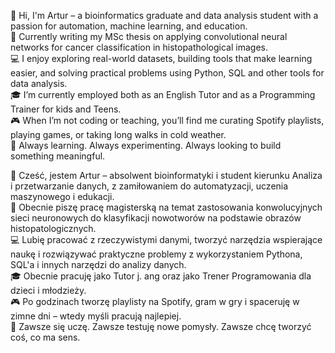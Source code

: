 👋 Hi, I'm Artur – a bioinformatics graduate and data analysis student with a passion for automation, machine learning, and education. <br>
🧠 Currently writing my MSc thesis on applying convolutional neural networks for cancer classification in histopathological images. <br>
💻 I enjoy exploring real-world datasets, building tools that make learning easier, and solving practical problems using Python, SQL and other tools for data analysis. <br>
🎓 I’m currently employed both as an English Tutor and as a Programming Trainer for kids and Teens. <br>
🎮 When I’m not coding or teaching, you’ll find me curating Spotify playlists, playing games, or taking long walks in cold weather. <br>
📌 Always learning. Always experimenting. Always looking to build something meaningful. <br>

👋 Cześć, jestem Artur – absolwent bioinformatyki i student kierunku Analiza i przetwarzanie danych, z zamiłowaniem do automatyzacji, uczenia maszynowego i edukacji. <br>
🧠 Obecnie piszę pracę magisterską na temat zastosowania konwolucyjnych sieci neuronowych do klasyfikacji nowotworów na podstawie obrazów histopatologicznych. <br>
💻 Lubię pracować z rzeczywistymi danymi, tworzyć narzędzia wspierające naukę i rozwiązywać praktyczne problemy z wykorzystaniem Pythona, SQL'a i innych narzędzi do analizy danych. <br>
🎓 Obecnie pracuję jako Tutor j. ang oraz jako Trener Programowania dla dzieci i młodzieży. <br>
🎮 Po godzinach tworzę playlisty na Spotify, gram w gry i spaceruję w zimne dni – wtedy myśli pracują najlepiej. <br>
📌 Zawsze się uczę. Zawsze testuję nowe pomysły. Zawsze chcę tworzyć coś, co ma sens. <br>
